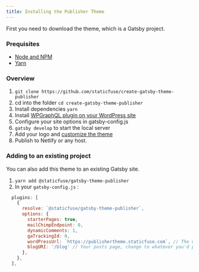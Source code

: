 ```yaml
---
title: Installing the Publisher Theme
---
```


First you need to download the theme, which is a Gatsby project.

### Prequisites

- [Node and NPM](https://www.gatsbyjs.org/tutorial/part-zero/#-install-nodejs-and-npm)
- [Yarn](https://yarnpkg.com/lang/en/docs/install/)

### Overview

1.  `git clone https://github.com/staticfuse/create-gatsby-theme-publisher`
2.  cd into the folder `cd create-gatsby-theme-publisher`
3.  Install dependencies `yarn`
4.  Install [WPGraphQL plugin on your WordPress site](https://github.com/wp-graphql/wp-graphql)
5.  Configure your site options in gatsby-config.js
6.  `gatsby develop` to start the local server
7.  Add your logo and [customize the theme](https://github.com/staticfuse/gatsby-theme-publisher#theme-customization)
8.  Publish to Netlify or any host.

### Adding to an existing project

You can also add this theme to an existing Gatsby site.

1. `yarn add @staticfuse/gatsby-theme-publisher`
2. In your `gatsby-config.js` :
```js
  plugins: [
    {
      resolve: `@staticfuse/gatsby-theme-publisher`,
      options: {
        starterPages: true,
        mailChimpEndpoint: 0,
        dynamicComments: 1,
        gaTrackingId: 0,
        wordPressUrl: `https://publishertheme.staticfuse.com`, // The url of your WordPress install
        blogURI: '/blog' // Your posts page, change to whatever you'd prefer
      },
    },
  ],
```